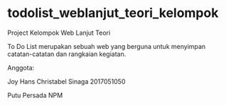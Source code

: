 # todolist_weblanjut_teori_kelompok

Project Kelompok Web Lanjut Teori

To Do List merupakan sebuah web yang berguna untuk menyimpan catatan-catatan dan rangkaian kegiatan.

Anggota:

Joy Hans Christabel Sinaga 2017051050

Putu Persada NPM
